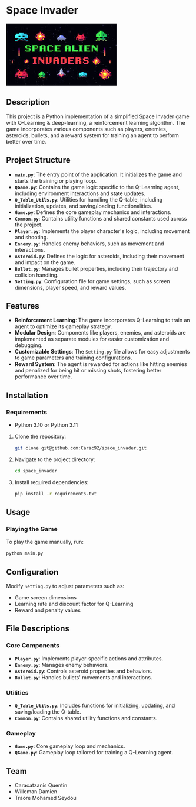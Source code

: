 # Space Invader
![img.png](Readmeimg.png)
## Description
This project is a Python implementation of a simplified Space Invader game with Q-Learning & deep-learning, a reinforcement learning algorithm. The game incorporates various components such as players, enemies, asteroids, bullets, and a reward system for training an agent to perform better over time.

## Project Structure

- **`main.py`**: The entry point of the application. It initializes the game and starts the training or playing loop.
- **`QGame.py`**: Contains the game logic specific to the Q-Learning agent, including environment interactions and state updates.
- **`Q_Table_Utils.py`**: Utilities for handling the Q-table, including initialization, updates, and saving/loading functionalities.
- **`Game.py`**: Defines the core gameplay mechanics and interactions.
- **`Common.py`**: Contains utility functions and shared constants used across the project.
- **`Player.py`**: Implements the player character's logic, including movement and shooting.
- **`Ennemy.py`**: Handles enemy behaviors, such as movement and interactions.
- **`Asteroid.py`**: Defines the logic for asteroids, including their movement and impact on the game.
- **`Bullet.py`**: Manages bullet properties, including their trajectory and collision handling.
- **`Setting.py`**: Configuration file for game settings, such as screen dimensions, player speed, and reward values.

## Features

- **Reinforcement Learning**: The game incorporates Q-Learning to train an agent to optimize its gameplay strategy.
- **Modular Design**: Components like players, enemies, and asteroids are implemented as separate modules for easier customization and debugging.
- **Customizable Settings**: The `Setting.py` file allows for easy adjustments to game parameters and training configurations.
- **Reward System**: The agent is rewarded for actions like hitting enemies and penalized for being hit or missing shots, fostering better performance over time.

## Installation

### Requirements
- Python 3.10 or Python 3.11

1. Clone the repository:
   ```bash
   git clone git@github.com:Carac92/space_invader.git
   ```

2. Navigate to the project directory:
   ```bash
   cd space_invader
   ```

3. Install required dependencies:
   ```bash
   pip install -r requirements.txt
   ```

## Usage

### Playing the Game
To play the game manually, run:
```bash
python main.py
```

## Configuration
Modify `Setting.py` to adjust parameters such as:
- Game screen dimensions
- Learning rate and discount factor for Q-Learning
- Reward and penalty values

## File Descriptions

### Core Components
- **`Player.py`**: Implements player-specific actions and attributes.
- **`Ennemy.py`**: Manages enemy behaviors.
- **`Asteroid.py`**: Controls asteroid properties and behaviors.
- **`Bullet.py`**: Handles bullets' movements and interactions.

### Utilities
- **`Q_Table_Utils.py`**: Includes functions for initializing, updating, and saving/loading the Q-table.
- **`Common.py`**: Contains shared utility functions and constants.

### Gameplay
- **`Game.py`**: Core gameplay loop and mechanics.
- **`QGame.py`**: Gameplay loop tailored for training a Q-Learning agent.

## Team
- Caracatzanis Quentin
- Willeman Damien
- Traore Mohamed Seydou


